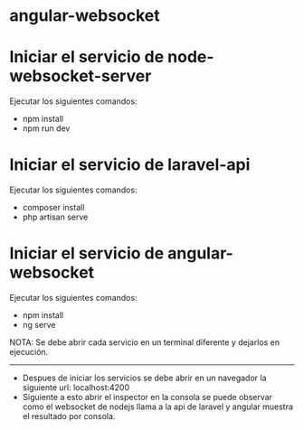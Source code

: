 # angular-websocket

# Iniciar el servicio de node-websocket-server

Ejecutar los siguientes comandos:

- npm install
- npm run dev

# Iniciar el servicio de laravel-api

Ejecutar los siguientes comandos:

- composer install
- php artisan serve

# Iniciar el servicio de angular-websocket

Ejecutar los siguientes comandos:

- npm install
- ng serve

NOTA: Se debe abrir cada servicio en un terminal diferente y dejarlos en ejecución.

---------------------

- Despues de iniciar los servicios se debe abrir en un navegador la siguiente url: localhost:4200
- Siguiente a esto abrir el inspector en la consola  se puede observar como el websocket de nodejs llama a la api de laravel y angular muestra el resultado por consola.


